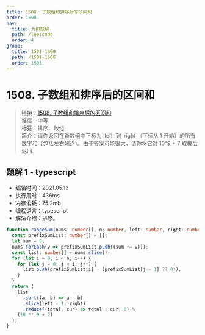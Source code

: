 ```yaml
---
title: 1508. 子数组和排序后的区间和
order: 1508
nav:
  title: 力扣题解
  path: /leetcode
  order: 4
group:
  title: 1501-1600
  path: /1501-1600
  order: 1501
---
```


# 1508. 子数组和排序后的区间和

> 链接：[1508. 子数组和排序后的区间和](https://leetcode-cn.com/problems/range-sum-of-sorted-subarray-sums/)  
> 难度：中等  
> 标签：排序、数组  
> 简介：请你返回在新数组中下标为  left  到  right （下标从 1 开始）的所有数字和（包括左右端点）。由于答案可能很大，请你将它对 10^9 + 7 取模后返回。

## 题解 1 - typescript

- 编辑时间：2021.05.13
- 执行用时：436ms
- 内存消耗：75.2mb
- 编程语言：typescript
- 解法介绍：排序。

```typescript
function rangeSum(nums: number[], n: number, left: number, right: number): number {
  const prefixSumList: number[] = [];
  let sum = 0;
  nums.forEach(v => prefixSumList.push((sum += v)));
  const list: number[] = nums.slice();
  for (let i = 0; i < n; i++) {
    for (let j = 0; j < i; j++) {
      list.push(prefixSumList[i] - (prefixSumList[j - 1] ?? 0));
    }
  }
  return (
    list
      .sort((a, b) => a - b)
      .slice(left - 1, right)
      .reduce((total, cur) => total + cur, 0) %
    (10 ** 9 + 7)
  );
}
```
